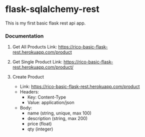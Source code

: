 # flask-sqlalchemy-rest
This is my first basic flask rest api app.

### Documentation
1. Get All Products
   Link: https://rico-basic-flask-rest.herokuapp.com/product
   
2. Get Single Product
   Link: https://rico-basic-flask-rest.herokuapp.com/product/<id>
   
3. Create Product
   - Link: https://rico-basic-flask-rest.herokuapp.com/product
   - Headers:
      - Key: Content-Type
      - Value: application/json
   - Body:
      - name (string, unique, max 100)
      - description (string, max 200)
      - price (float)
      - qty (integer)
      

      
